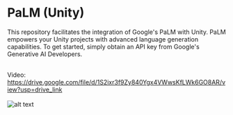 # PaLM (Unity)
This repository facilitates the integration of Google's PaLM with Unity.
PaLM empowers your Unity projects with advanced language generation capabilities. To get started, simply obtain an API key from Google's Generative AI Developers.

<br/>Video: https://drive.google.com/file/d/1S2ixr3f9Zy840Ygx4VWwsKfLWk6GO8AR/view?usp=drive_link <br/> <br/>
![alt text](https://github.com/RayanYousef/PaLM-Unity-/blob/main/Misc/APIKey.jpg?raw=true)
